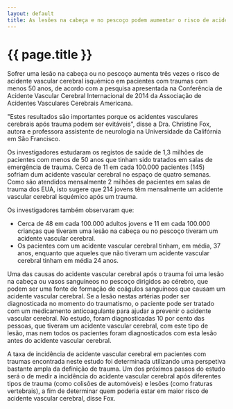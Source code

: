```yaml
---
layout: default
title: As lesões na cabeça e no pescoço podem aumentar o risco de acidente vascular cerebral em pacientes com trauma com menos do que 50 anos
---
```


# {{ page.title }}

Sofrer uma lesão na cabeça ou no pescoço aumenta três vezes o risco de acidente vascular cerebral isquémico em pacientes com traumas com menos 50 anos, de acordo com a pesquisa apresentada na Conferência de Acidente Vascular Cerebral Internacional de 2014 da Associação de Acidentes Vasculares Cerebrais Americana.

"Estes resultados são importantes porque os acidentes vasculares cerebrais após trauma podem ser evitáveis", disse a Dra. Christine Fox, autora e professora assistente de neurologia na Universidade da Califórnia em São Francisco.

Os investigadores estudaram os registos de saúde de 1,3 milhões de pacientes com menos de 50 anos que tinham sido tratados em salas de emergência de trauma. Cerca de 11 em cada 100.000 pacientes (145) sofriam dum acidente vascular cerebral no espaço de quatro semanas. Como são atendidos mensalmente 2 milhões de pacientes em salas de trauma dos EUA, isto sugere que 214 jovens têm mensalmente um acidente vascular cerebral isquémico após um trauma.

Os investigadores também observaram que:

* Cerca de 48 em cada 100.000 adultos jovens e 11 em cada 100.000 crianças que tiveram uma lesão na cabeça ou no pescoço tiveram um acidente vascular cerebral.
* Os pacientes com um acidente vascular cerebral tinham, em média, 37 anos, enquanto que aqueles que não tiveram um acidente vascular cerebral tinham em média 24 anos.

Uma das causas do acidente vascular cerebral após o trauma foi uma lesão na cabeça ou vasos sanguíneos no pescoço dirigidos ao cérebro, que podem ser uma fonte de formação de coágulos sanguíneos que causam um acidente vascular cerebral. Se a lesão nestas artérias poder ser diagnosticada no momento do traumatismo, o paciente pode ser tratado com um medicamento anticoagulante para ajudar a prevenir o acidente vascular cerebral. No estudo, foram diagnosticadas 10 por cento das pessoas, que tiveram um acidente vascular cerebral, com este tipo de lesão, mas nem todos os pacientes foram diagnosticados com esta lesão antes do acidente vascular cerebral.

A taxa de incidência de acidente vascular cerebral em pacientes com traumas encontrada neste estudo foi determinada utilizando uma perspetiva bastante ampla da definição de trauma. Um dos próximos passos do estudo será o de medir a incidência do acidente vascular cerebral após diferentes tipos de trauma (como colisões de automóveis) e lesões (como fraturas vertebrais), a fim de determinar quem poderia estar em maior risco de acidente vascular cerebral, disse Fox.